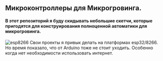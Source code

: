 ## Микроконтроллеры для Микрогровинга.
#### В этот репозиторий я буду скидывать небольшие скетчи, которые пригодятся для конструирования полноценной автоматики для микрогровинга.
![esp8266](https://images.tcdn.com.br/img/img_prod/715570/modulo_esp8266_12e_v3_nodemcu_esp_12e_wifi_607_2_20190724233516.jpg "ESP")
Свои проекты я привык делать на платформах esp32/8266. Но время показало, что от Arduino тоже не стоит уходить. Особенно когда нет необходимости использовать интернет.
